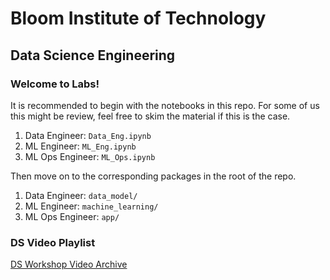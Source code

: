 # Bloom Institute of Technology
## Data Science Engineering

### Welcome to Labs!

It is recommended to begin with the notebooks in this repo. For some of us this might be review, feel free to skim the material if this is the case.
1. Data Engineer: `Data_Eng.ipynb`
2. ML Engineer: `ML_Eng.ipynb`
3. ML Ops Engineer: `ML_Ops.ipynb`

Then move on to the corresponding packages in the root of the repo.
1. Data Engineer: `data_model/`
2. ML Engineer: `machine_learning/`
3. ML Ops Engineer: `app/`

### DS Video Playlist
[DS Workshop Video Archive](https://www.youtube.com/playlist?list=PLZ_0TWrsW3lZG7c9KN9eoHbaOy-Y14hHA)
